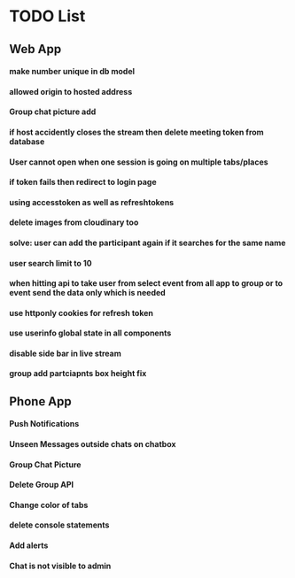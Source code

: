 # TODO List

## Web App

#### make number unique in db model
#### allowed origin to hosted address
#### Group chat picture add
#### if host accidently closes the stream then delete meeting token from database
#### User cannot open when one session is going on multiple tabs/places
#### if token fails then redirect to login page
#### using accesstoken as well as refreshtokens
#### delete images from cloudinary too
#### solve: user can add the participant again if it searches for the same name
#### user search limit to 10
#### when hitting api to take user from select event from all app to group or to event send the data only which is needed
#### use httponly cookies for refresh token
#### use userinfo global state in all components
#### disable side bar in live stream
#### group add partciapnts box height fix

## Phone App

#### Push Notifications
#### Unseen Messages outside chats on chatbox
#### Group Chat Picture
#### Delete Group API
#### Change color of tabs
#### delete console statements
#### Add alerts 
#### Chat is not visible to admin
